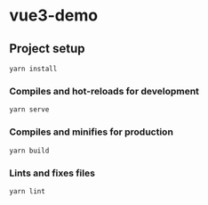 <!--
 * @Descriptions:
 * @Author: 这个Bug不予解决
 * @Date: 2021-11-29 14:57:49
 * @LastEditors: 这个Bug不予解决
 * @LastEditTime: 2021-11-29 15:03:39
-->

# vue3-demo

## Project setup

```
yarn install
```

### Compiles and hot-reloads for development

```
yarn serve
```

### Compiles and minifies for production

```
yarn build
```

### Lints and fixes files

```
yarn lint
```

